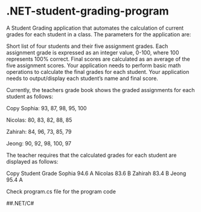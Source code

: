 # .NET-student-grading-program
A Student Grading application that automates the calculation of current grades for each student in a class. The parameters for the application are:

Short list of four students and their five assignment grades.
Each assignment grade is expressed as an integer value, 0-100, where 100 represents 100% correct.
Final scores are calculated as an average of the five assignment scores.
Your application needs to perform basic math operations to calculate the final grades for each student.
Your application needs to output/display each student’s name and final score.

Currently, the teachers grade book shows the graded assignments for each student as follows:


Copy
Sophia: 93, 87, 98, 95, 100

Nicolas: 80, 83, 82, 88, 85

Zahirah:   84, 96, 73, 85, 79

Jeong:  90, 92, 98, 100, 97

The teacher requires that the calculated grades for each student are displayed as follows:


Copy
Student     Grade
Sophia      94.6  A
Nicolas     83.6  B
Zahirah     83.4  B
Jeong       95.4  A

Check program.cs file for the program code

##.NET/C#
